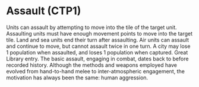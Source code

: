 # Assault (CTP1)

Units can assault by attempting to move into the tile of the target unit. Assaulting units must have enough movement points to move into the target tile. Land and sea units end their turn after assaulting. Air units can assault and continue to move, but cannot assault twice in one turn. A city may lose 1 population when assaulted, and loses 1 population when captured.
Great Library entry.
The basic assault, engaging in combat, dates back to before recorded history. Although the methods and weapons employed have evolved from hand-to-hand melee to inter-atmospheric engagement, the motivation has always been the same: human aggression.
